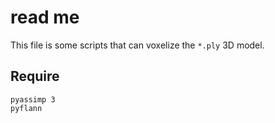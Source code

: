 # read me

This file is some scripts that can voxelize the `*.ply` 3D model.

## Require

```
pyassimp 3
pyflann
```
